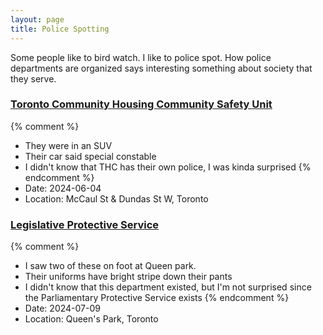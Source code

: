 ```yaml
---
layout: page
title: Police Spotting
---
```


Some people like to bird watch. I like to police spot. How police departments are organized says interesting something about society that they serve.

### [Toronto Community Housing Community Safety Unit](https://www.torontohousing.ca/current-tenants/tenant-safety/community-safety-unit)
{% comment %} 
- They were in an SUV
- Their car said  special constable 
- I didn't know that THC has their own police, I was kinda surprised
{% endcomment %} 
- Date: 2024-06-04
- Location: McCaul St & Dundas St W, Toronto

### [Legislative Protective Service](https://www.ola.org/en/office-assembly/offices-divisions-branches/legislative-protective-service)
{% comment %} 
- I saw two of these on foot at Queen park.
- Their uniforms have bright stripe down their pants
- I didn't know that this department existed, but I'm not surprised since the Parliamentary Protective Service exists
{% endcomment %} 
- Date: 2024-07-09
- Location: Queen's Park, Toronto